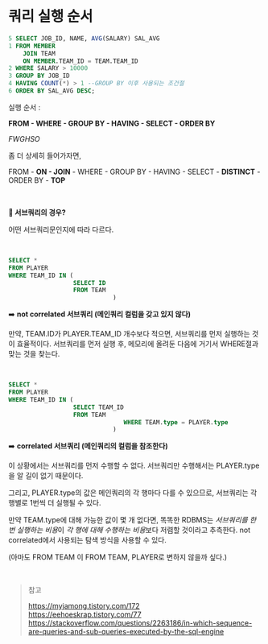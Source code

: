 # 쿼리 실행 순서

```sql
5 SELECT JOB_ID, NAME, AVG(SALARY) SAL_AVG
1 FROM MEMBER
	JOIN TEAM
	ON MEMBER.TEAM_ID = TEAM.TEAM_ID
2 WHERE SALARY > 10000
3 GROUP BY JOB_ID
4 HAVING COUNT(*) > 1 --GROUP BY 이후 사용되는 조건절
6 ORDER BY SAL_AVG DESC;
```



실행 순서 : 

**FROM - WHERE - GROUP BY - HAVING - SELECT - ORDER BY**

*FWGHSO*

좀 더 상세히 들어가자면,

FROM - **ON - JOIN** - WHERE - GROUP BY - HAVING - SELECT - **DISTINCT** - ORDER BY - **TOP**



<br/>

**🤔 서브쿼리의 경우?**

어떤 서브쿼리문인지에 따라 다르다.

<br/>

```sql
SELECT *
FROM PLAYER
WHERE TEAM_ID IN (
                  SELECT ID
                  FROM TEAM
  							 )
```

➡️ **not correlated 서브쿼리 (메인쿼리 컬럼을 갖고 있지 않다)**

만약, TEAM.ID가 PLAYER.TEAM_ID 개수보다 적으면, 서브쿼리를 먼저 실행하는 것이 효율적이다.
서브쿼리를 먼저 실행 후, 메모리에 올려둔 다음에 거기서 WHERE절과 맞는 것을 찾는다.

<br/>

```sql
SELECT *
FROM PLAYER
WHERE TEAM_ID IN (
                  SELECT TEAM_ID
                  FROM TEAM
  								WHERE TEAM.type = PLAYER.type
  							 )
```

➡️ **correlated 서브쿼리 (메인쿼리의 컬럼을 참조한다)**

이 상황에서는 서브쿼리를 먼저 수행할 수 없다. 서브쿼리만 수행해서는 PLAYER.type을 알 길이 없기 때문이다. 

그리고, PLAYER.type의 값은 메인쿼리의 각 행마다 다를 수 있으므로, 서브쿼리는 각 행별로 1번씩 더 실행될 수 있다.



만약 TEAM.type에 대해 가능한 값이 몇 개 없다면, 똑똑한 RDBMS는 *서브쿼리를 한 번 실행하는 비용*이 *각 행에 대해 수행하는 비용*보다 저렴할 것이라고 추측한다. not correlated에서 사용되는 탐색 방식을 사용할 수 있다.

(아마도 FROM TEAM 이 FROM TEAM, PLAYER로 변하지 않을까 싶다.)

<br/>



> 참고
>
> https://myjamong.tistory.com/172  
> https://eehoeskrap.tistory.com/77  
> https://stackoverflow.com/questions/2263186/in-which-sequence-are-queries-and-sub-queries-executed-by-the-sql-engine